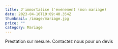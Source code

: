 ```yaml
---
title: J'immortalise l'évènement (mon mariage)
date: 2023-04-16T19:09:40.354Z
thumbnail: /image/mariage.jpg
price: ""
category: Mariage
---
```

P﻿restation sur mesure. Contactez nous pour un devis